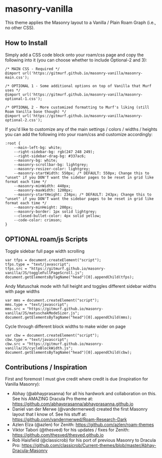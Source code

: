 # masonry-vanilla

This theme applies the Masonry layout to a Vanilla / Plain Roam Graph (i.e., no other CSS).

## How to Install

Simply add a CSS code block onto your roam/css page and copy the following into it (you can choose whether to include Optional-2 and 3):

```
/* MAIN CSS - Required */
@import url('https://gitmurf.github.io/masonry-vanilla/masonry-main.css');

/* OPTIONAL 1 - Some additional options on top of Vanilla that Murf uses */
@import url('https://gitmurf.github.io/masonry-vanilla/masonry-optional-1.css');

/* OPTIONAL 2 - More customized formatting to Murf's liking (still Roam Vanilla base though) */
@import url('https://gitmurf.github.io/masonry-vanilla/masonry-optional-2.css');
```

If you'd like to customize any of the main settings / colors / widths / heights you can add the following into your roam/css and customize accordingly:

```
:root {
    --main-left-bg: white;
    --right-sidebar-bg: rgb(247 248 249);
    --right-sidebar-drag-bg: #337ac6;
    --masonry-bg: white;
    --masonry-scrollbar-bg: lightgrey;
    --masonry-resizer-color: lightgrey;
    --masonry-startWidth: 550px; /* DEFAULT: 550px; Change this to "unset" if you DON'T want the sidebar pages to be reset in grid like format each time */
    --masonry-minWidth: 440px;
    --masonry-maxWidth: 1200px;
    --masonry-startHeight: 234px; /* DEFAULT: 243px; Change this to "unset" if you DON'T want the sidebar pages to be reset in grid like format each time */
    --masonry-minHeight: 200px;
    --masonry-border: 1px solid lightgrey;
    --closed-bullet-color: 4px solid yellow;
    --code-color: crimson;
}
```

## OPTIONAL roam/js Scripts

Toggle sidebar full page width scrolling

```
var tfps = document.createElement("script");
tfps.type = "text/javascript";
tfps.src = "https://gitmurf.github.io/masonry-vanilla/JS/toggleFullPageScroll.js";
document.getElementsByTagName("head")[0].appendChild(tfps);
```

Andy Matuschak mode with full height and toggles different sidebar widths with page widths

```
var mms = document.createElement("script");
mms.type = "text/javascript";
mms.src = "https://gitmurf.github.io/masonry-vanilla/JS/matuschakModeSizer.js";
document.getElementsByTagName("head")[0].appendChild(mms);
```

Cycle through different block widths to make wider on page

```
var cbw = document.createElement("script");
cbw.type = "text/javascript";
cbw.src = "https://gitmurf.github.io/masonry-vanilla/JS/cycleBlockWidth.js";
document.getElementsByTagName("head")[0].appendChild(cbw);
```

## Contributions / Inspiration

First and foremost I must give credit where credit is due (inspiration for Vanilla Masonry):

- Abhay (@abhayprasanna) for all his hardwork and collaboration on this. See his AMAZING Dracula Pro theme at: https://github.com/abhayprasanna/abhayprasanna.github.io
- Daniel van der Merwe (@vandermerwed) created the first Masonry layout that I know of. See his stuff at: https://github.com/vandermerwed/Roam-Research-Dark
- Azlen Elza (@azlen) for Zenith: https://github.com/azlen/roam-themes
- Viktor Tabori (@thesved) for his updates / fixes for Zenith: https://github.com/thesved/thesved.github.io
- Rob Haisfield (@classicrob) for his port of previous Masonry to Dracula Pro: https://github.com/classicrob/Current-themes/blob/master/Abhay-Dracula-Masonry
